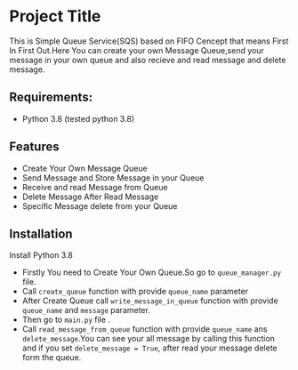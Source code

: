# Project Title

This is Simple Queue Service(SQS) based on FIFO Cencept that means First In First Out.Here You can create your own Message Queue,send your message in your own queue and also recieve and read message and delete message.
## Requirements:
- Python 3.8 (tested python 3.8)





## Features

- Create Your Own Message Queue
- Send Message and Store Message in your Queue
- Receive and read Message from Queue
- Delete Message After Read Message
- Specific Message delete from your Queue




## Installation

Install Python 3.8
- Firstly You need to Create Your Own Queue.So go to ```queue_manager.py``` file.
- Call ```create_queue``` function with provide ```queue_name``` parameter
- After Create Queue call ```write_message_in_queue``` function  with provide ```queue_name``` and ```message``` parameter. 
- Then go to ```main.py``` file .
- Call ```read_message_from_queue``` function with provide ```queue_name``` ans ``` delete_message ```.You can see your all message by calling this function and if you set ```delete_message = True```, after read your message delete form the queue.

    